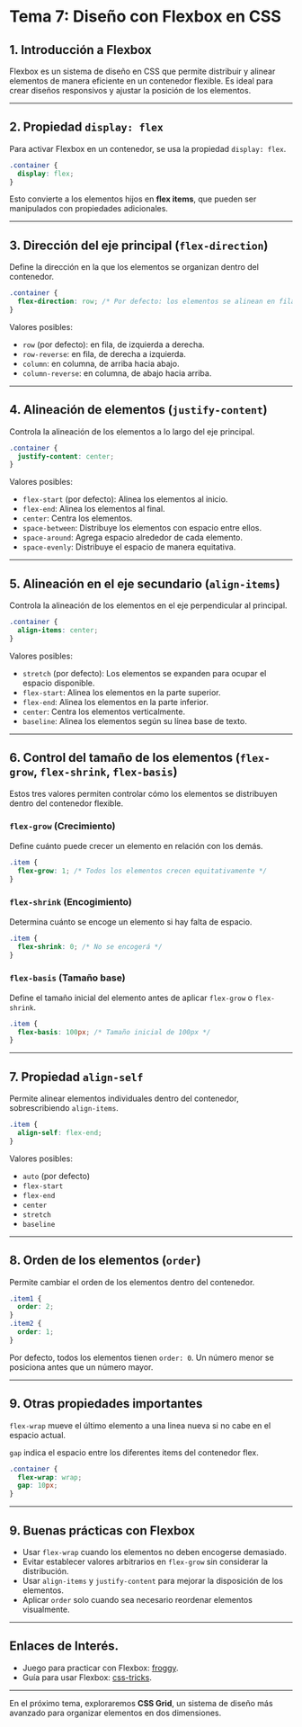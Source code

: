 # **Tema 7: Diseño con Flexbox en CSS**

## **1. Introducción a Flexbox**

Flexbox es un sistema de diseño en CSS que permite distribuir y alinear elementos de manera eficiente en un contenedor flexible. Es ideal para crear diseños responsivos y ajustar la posición de los elementos.

---

## **2. Propiedad `display: flex`**

Para activar Flexbox en un contenedor, se usa la propiedad `display: flex`.

```css
.container {
  display: flex;
}
```

Esto convierte a los elementos hijos en **flex items**, que pueden ser manipulados con propiedades adicionales.

---

## **3. Dirección del eje principal (`flex-direction`)**

Define la dirección en la que los elementos se organizan dentro del contenedor.

```css
.container {
  flex-direction: row; /* Por defecto: los elementos se alinean en fila */
}
```

Valores posibles:

- `row` (por defecto): en fila, de izquierda a derecha.
- `row-reverse`: en fila, de derecha a izquierda.
- `column`: en columna, de arriba hacia abajo.
- `column-reverse`: en columna, de abajo hacia arriba.

---

## **4. Alineación de elementos (`justify-content`)**

Controla la alineación de los elementos a lo largo del eje principal.

```css
.container {
  justify-content: center;
}
```

Valores posibles:

- `flex-start` (por defecto): Alinea los elementos al inicio.
- `flex-end`: Alinea los elementos al final.
- `center`: Centra los elementos.
- `space-between`: Distribuye los elementos con espacio entre ellos.
- `space-around`: Agrega espacio alrededor de cada elemento.
- `space-evenly`: Distribuye el espacio de manera equitativa.

---

## **5. Alineación en el eje secundario (`align-items`)**

Controla la alineación de los elementos en el eje perpendicular al principal.

```css
.container {
  align-items: center;
}
```

Valores posibles:

- `stretch` (por defecto): Los elementos se expanden para ocupar el espacio disponible.
- `flex-start`: Alinea los elementos en la parte superior.
- `flex-end`: Alinea los elementos en la parte inferior.
- `center`: Centra los elementos verticalmente.
- `baseline`: Alinea los elementos según su línea base de texto.

---

## **6. Control del tamaño de los elementos (`flex-grow`, `flex-shrink`, `flex-basis`)**

Estos tres valores permiten controlar cómo los elementos se distribuyen dentro del contenedor flexible.

### **`flex-grow` (Crecimiento)**

Define cuánto puede crecer un elemento en relación con los demás.

```css
.item {
  flex-grow: 1; /* Todos los elementos crecen equitativamente */
}
```

### **`flex-shrink` (Encogimiento)**

Determina cuánto se encoge un elemento si hay falta de espacio.

```css
.item {
  flex-shrink: 0; /* No se encogerá */
}
```

### **`flex-basis` (Tamaño base)**

Define el tamaño inicial del elemento antes de aplicar `flex-grow` o `flex-shrink`.

```css
.item {
  flex-basis: 100px; /* Tamaño inicial de 100px */
}
```

---

## **7. Propiedad `align-self`**

Permite alinear elementos individuales dentro del contenedor, sobrescribiendo `align-items`.

```css
.item {
  align-self: flex-end;
}
```

Valores posibles:

- `auto` (por defecto)
- `flex-start`
- `flex-end`
- `center`
- `stretch`
- `baseline`

---

## **8. Orden de los elementos (`order`)**

Permite cambiar el orden de los elementos dentro del contenedor.

```css
.item1 {
  order: 2;
}
.item2 {
  order: 1;
}
```

Por defecto, todos los elementos tienen `order: 0`. Un número menor se posiciona antes que un número mayor.

---

## **9. Otras propiedades importantes**

`flex-wrap` mueve el último elemento a una linea nueva si no cabe en el espacio actual.

`gap` indica el espacio entre los diferentes items del contenedor flex.

```css
.container {
  flex-wrap: wrap;
  gap: 10px;
}
```

---

## **9. Buenas prácticas con Flexbox**

- Usar `flex-wrap` cuando los elementos no deben encogerse demasiado.
- Evitar establecer valores arbitrarios en `flex-grow` sin considerar la distribución.
- Usar `align-items` y `justify-content` para mejorar la disposición de los elementos.
- Aplicar `order` solo cuando sea necesario reordenar elementos visualmente.

---

## **Enlaces de Interés.**

- Juego para practicar con Flexbox: [froggy](https://flexboxfroggy.com/#es).
- Guía para usar Flexbox: [css-tricks](https://css-tricks.com/snippets/css/a-guide-to-flexbox/).

---

En el próximo tema, exploraremos **CSS Grid**, un sistema de diseño más avanzado para organizar elementos en dos dimensiones.
